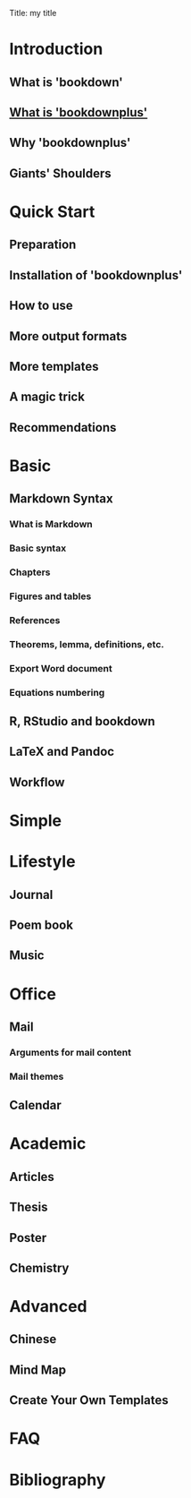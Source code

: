 Title:  my title
# Introduction 
## What is 'bookdown' 
## [What is 'bookdownplus' ](https://github.com/pzhaonet/bookdownplus)
## Why 'bookdownplus' 
## Giants' Shoulders 
# Quick Start 
## Preparation 
## Installation of 'bookdownplus' 
## How to use 
## More output formats
## More templates
## A magic trick
## Recommendations
# Basic 
## Markdown Syntax 
### What is Markdown 
### Basic syntax 
### Chapters 
### Figures and tables 
### References 
### Theorems, lemma, definitions, etc. 
### Export Word document 
### Equations numbering 
## R, RStudio and bookdown 
## LaTeX and Pandoc 
## Workflow 
# Simple 
# Lifestyle 
## Journal 
## Poem book 
## Music 
# Office 
## Mail 
### Arguments for mail content
### Mail themes
## Calendar 
# Academic 
## Articles 
## Thesis 
## Poster 
## Chemistry 
# Advanced 
## Chinese 
## Mind Map 
## Create Your Own Templates 
# FAQ 
# Bibliography 
